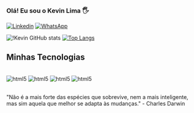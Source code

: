 ### Olá! Eu sou o Kevin Lima 🖐️
[![Linkedin](https://img.shields.io/badge/LinkedIn-0077B5?style=for-the-badge&logo=linkedin&logoColor=white)](https://www.linkedin.com/in/kevinlimadev/)
[![WhatsApp](https://img.shields.io/badge/WhatsApp-25D366?style=for-the-badge&logo=whatsapp&logoColor=white)](https://wa.me/5511948440264)



![!Kevin GitHub stats](https://github-readme-stats.vercel.app/api?username=KevinLDev&show_icons=true&theme=radical)
[![Top Langs](https://github-readme-stats.vercel.app/api/top-langs/?username=KevinLDev)](https://github.com/anuraghazra/github-readme-stats)

## Minhas Tecnologias 

<div style="display:inline_block"><br/>
<img align="center" alt="html5" src="https://img.shields.io/badge/HTML5-E34F26?style=for-the-badge&logo=html5&logoColor=white"/>
<img align="center" alt="html5" src="https://img.shields.io/badge/CSS3-1572B6?style=for-the-badge&logo=css3&logoColor=white"/>
<img align="center" alt="html5" src="https://img.shields.io/badge/JavaScript-F7DF1E?style=for-the-badge&logo=javascript&logoColor=black"/>
<img align="center" alt="html5" src="https://img.shields.io/badge/React-20232A?style=for-the-badge&logo=react&logoColor=61DAFB"/>
</div><br/>

"Não é a mais forte das espécies que sobrevive, nem a mais inteligente, mas sim aquela que melhor se adapta às mudanças." - Charles Darwin
